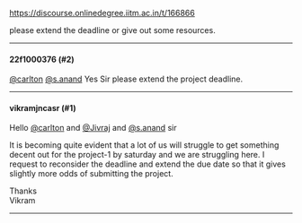 https://discourse.onlinedegree.iitm.ac.in/t/166866

please extend the deadline or give out some resources.</p><hr>

<h4>22f1000376 (#2)</h4>
<p><a class="mention" href="/u/carlton">@carlton</a> <a class="mention" href="/u/s.anand">@s.anand</a> Yes Sir please extend the project deadline.</p><hr>

<h4>vikramjncasr (#1)</h4>
<p>Hello <a class="mention" href="/u/carlton">@carlton</a> and <a class="mention" href="/u/jivraj">@Jivraj</a>   and  <a class="mention" href="/u/s.anand">@s.anand</a> sir</p>
<p>It is becoming quite evident that a lot of us will struggle to get something decent out for the project-1 by saturday and we are struggling here. I request to reconsider the deadline and extend the due date so that it gives slightly more odds of submitting the project.</p>
<p>Thanks<br/>
Vikram</p><hr>

</body></html>